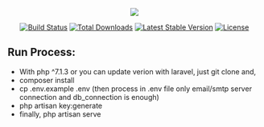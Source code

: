 <p align="center"><img src="https://laravel.com/assets/img/components/logo-laravel.svg"></p>

<p align="center">
<a href="https://travis-ci.org/laravel/framework"><img src="https://travis-ci.org/laravel/framework.svg" alt="Build Status"></a>
<a href="https://packagist.org/packages/laravel/framework"><img src="https://poser.pugx.org/laravel/framework/d/total.svg" alt="Total Downloads"></a>
<a href="https://packagist.org/packages/laravel/framework"><img src="https://poser.pugx.org/laravel/framework/v/stable.svg" alt="Latest Stable Version"></a>
<a href="https://packagist.org/packages/laravel/framework"><img src="https://poser.pugx.org/laravel/framework/license.svg" alt="License"></a>
</p>

## Run Process:
<ul>
  <li> With php ^7.1.3 or you can update verion with laravel, just git clone and, </li>
  <li>composer install</li>
  <li> cp .env.example .env (then process in .env file only email/smtp server connection and db_connection is enough) </li>
  <li>php artisan key:generate </li>
  <li>finally, php artisan serve</li>
</ul>
